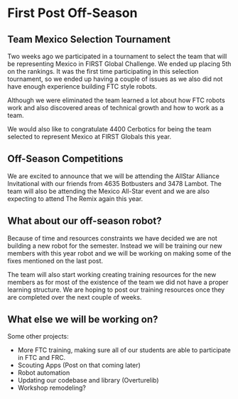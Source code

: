 # First Post Off-Season

## Team Mexico Selection Tournament

Two weeks ago we participated in a tournament to select the team that will be representing Mexico in FIRST Global Challenge. We ended up placing 5th on the rankings. It was the first time participating in this selection tournament, so we ended up having a couple of issues as we also did not have enough experience building FTC style robots. 

Although we were eliminated the team learned a lot about how FTC robots work and also discovered areas of technical growth and how to work as a team.

We would also like to congratulate 4400 Cerbotics for being the team selected to represent Mexico at FIRST Globals this year.

## Off-Season Competitions

We are excited to announce that we will be attending the AllStar Alliance Invitational with our friends from 4635 Botbusters and 3478 Lambot. The team will also be attending the Mexico All-Star event and we are also expecting to attend The Remix again this year.

## What about our off-season robot?

Because of time and resources constraints we have decided we are not building a new robot for the semester. Instead we will be training our new members with this year robot and we will be working on making some of the fixes mentioned on the last post. 

The team will also start working creating training resources for the new members as for most of the existence of the team we did not have a proper learning structure. We are hoping to post our training resources once they are completed over the next couple of weeks.

## What else we will be working on?

Some other projects:

- More FTC training, making sure all of our students are able to participate in FTC and FRC.
- Scouting Apps (Post on that coming later)
- Robot automation
- Updating our codebase and library (Overturelib)
- Workshop remodeling?